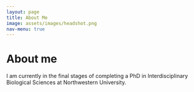 ```yaml
---
layout: page
title: About Me
image: assets/images/headshot.png
nav-menu: true
---
```


# About me
I am currently in the final stages of completing a PhD in Interdisciplinary Biological Sciences at Northwestern University. 
